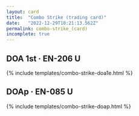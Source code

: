 ```yaml
---
layout: card
title:  "Combo Strike (trading card)"
date:   "2022-12-29T10:21:13.562Z"
permalink: combo-strike_(card)
incomplete: true
---
```


## DOA 1st &middot; EN-206 U

{% include templates/combo-strike-doa1e.html %}


## DOAp &middot; EN-085 U

{% include templates/combo-strike-doap.html %}
